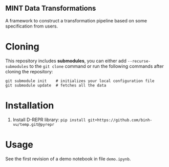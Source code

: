 ## MINT Data Transformations

A framework to construct a transformation pipeline based on some specification from users.

# Cloning

This repository includes __submodules__, you can either add `--recurse-submodules` to the `git clone` command or run the following commands after cloning the repository:
```
git submodule init    # initializes your local configuration file
git submodule update  # fetches all the data
```

# Installation

1. Install D-REPR library: `pip install git+https://github.com/binh-vu/temp.git@pyrepr` 

# Usage

See the first revision of a demo notebook in file `demo.ipynb`.
